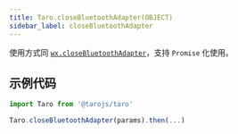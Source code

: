 ```yaml
---
title: Taro.closeBluetoothAdapter(OBJECT)
sidebar_label: closeBluetoothAdapter
---
```


使用方式同 [`wx.closeBluetoothAdapter`](https://developers.weixin.qq.com/miniprogram/dev/api/wx.closeBluetoothAdapter.html)，支持 `Promise` 化使用。

## 示例代码

```jsx
import Taro from '@tarojs/taro'

Taro.closeBluetoothAdapter(params).then(...)
```

  